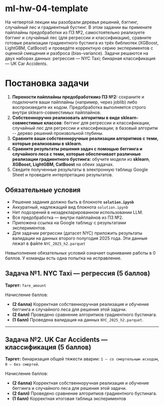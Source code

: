 # ml-hw-04-template

На четвертой лекции мы разобрали деревья решений, бэггинг, случайный лес и градиентный бустинг. В этом задании вы примените пайплайны предобработки из ПЗ №2, самостоятельно реализуете бэггинг и случайный лес (для регрессии и классификации), сравните готовые реализации градиентного бустинга из трёх библиотек (XGBoost, LightGBM, CatBoost) и проведёте корректную серию экспериментов с оценкой смещения и разброса (bias–variance).
Задачи решаются на двух наборах данных: регрессия — NYC Taxi; бинарная классификация — UK Car Accidents.

# Постановка задачи

1. **Перености пайплайны предобработкииз ПЗ №2:** сохраните и подключите ваши пайплайны (например, через joblib) либо воспроизведите их кодом. Предобработка выполняется строго внутри sklearn-совместимых пайплайнов.
2. **Собственноручно реализовать алгоритмы в виде sklearn-совместимые классов**: беггинг для регрессии и классификации, случайный лес для регрессии и классификации; в базовый алгоритм -- дерево решений произвольной глубины.
3. **Сравните ваши собственноручные реализации алгоритмов с теми, которые реализованы в sklearn.**
4. **Сравните результаты решения задач с помощью беггинга и случайного леса с теми, которые обеспечивает различные реализации градиентного бустинга:**  обучите модели из **sklearn**, **XGBoost, LightGBM, CatBoost** на обеих задачах.
5. Сведите полученные результаты в электронную таблицу Google Sheet и проведите интерпретацию результатов.

## Обязательные условия

* Решение задания должно быть в блокноте **`solution.ipynb`**
* Аккуратный, надлежащий вид блокнота `solution.ipynb`
* Нет подозрений в незадекларированном использовании LLM.
* Вся предобработка — внутри пайплайнов из ПЗ №2.
* Приложена ссылка на Google таблицу с результатами экспериментов.
* Для задачии регриссии (датасет NYC) приложить результаты валидации на данных второго полугодия 2025 года. Эти данные лежат в файле `NYC_2025_h2.parquet`

Невыполнение обязательных условий означает оценивание работы в 0 баллов. У команды есть одна попытка на исправление.

## Задача №1. NYC Taxi — регрессия (5 баллов)

**Таргет:** `fare_amount`

Начисление баллов:

* **(2 балла)** Корректная собственноручная реализация и обучение беггинга и случайного леса для решения этой задачи.
* **(2 балл)** Проведено сравнение алгоритмов градиентного бустинага.
* **(1 балл)** Проведена валидация на данных `NYC_2025_h2.parquet`.

---

## Задача №2. UK Car Accidents — классификация (5 баллов)

**Таргет:** бинаризация общей тяжести аварии: `1 — со смертельным исходом`, `0 — без смертей`.

Начисление баллов:

* **(2 балла)** Корректная собственноручная реализация и обучение беггинга и случайного леса для решения этой задачи.
* **(2 балл)** Проведено сравнение алгоритмов градиентного бустинага.
* **(1 балл)** Корректная итоговая таблица экспериментов
